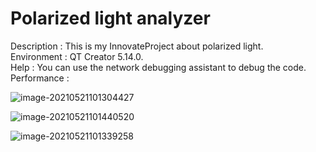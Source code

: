 # Polarized light analyzer
Description : This is my InnovateProject about polarized light.<br>
Environment : QT Creator 5.14.0.<br>
Help : You can use the network debugging assistant to debug the code.  
Performance : 

![image-20210521101304427](https://github.com/liuouyang569/InnovateProject/blob/master/README.assets/image-20210521101304427.png.png)

![image-20210521101440520](https://github.com/liuouyang569/InnovateProject/blob/master/README.assets/README.assets/image-20210521101304427.png)

![image-20210521101339258](https://github.com/liuouyang569/InnovateProject/blob/master/README.assets/README.assets/image-20210521101304427.png)
